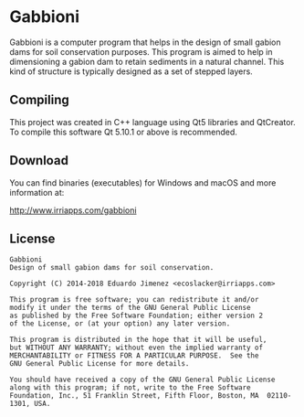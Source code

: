 # Gabbioni

Gabbioni is a computer program that helps in the design of small gabion dams for soil conservation purposes. This program is aimed to help in dimensioning a gabion dam to retain sediments in a natural channel. This kind of structure is typically designed as a set of stepped layers.

## Compiling

This project was created in C++ language using Qt5 libraries and QtCreator. To compile this software Qt 5.10.1 or above is recommended.

## Download

You can find binaries (executables) for Windows and macOS and more information at:

<http://www.irriapps.com/gabbioni>

## License

```
Gabbioni
Design of small gabion dams for soil conservation.

Copyright (C) 2014-2018 Eduardo Jimenez <ecoslacker@irriapps.com>

This program is free software; you can redistribute it and/or
modify it under the terms of the GNU General Public License
as published by the Free Software Foundation; either version 2
of the License, or (at your option) any later version.

This program is distributed in the hope that it will be useful,
but WITHOUT ANY WARRANTY; without even the implied warranty of
MERCHANTABILITY or FITNESS FOR A PARTICULAR PURPOSE.  See the
GNU General Public License for more details.

You should have received a copy of the GNU General Public License
along with this program; if not, write to the Free Software
Foundation, Inc., 51 Franklin Street, Fifth Floor, Boston, MA  02110-1301, USA.
```
